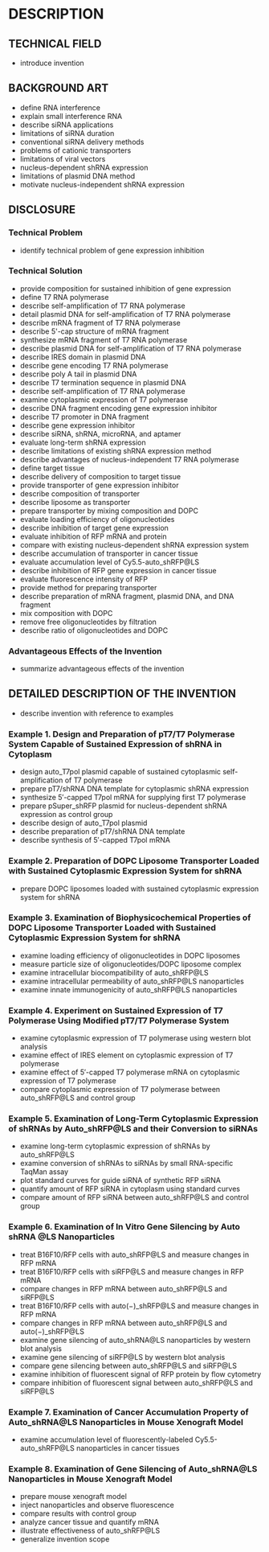 # DESCRIPTION

## TECHNICAL FIELD

- introduce invention

## BACKGROUND ART

- define RNA interference
- explain small interference RNA
- describe siRNA applications
- limitations of siRNA duration
- conventional siRNA delivery methods
- problems of cationic transporters
- limitations of viral vectors
- nucleus-dependent shRNA expression
- limitations of plasmid DNA method
- motivate nucleus-independent shRNA expression

## DISCLOSURE

### Technical Problem

- identify technical problem of gene expression inhibition

### Technical Solution

- provide composition for sustained inhibition of gene expression
- define T7 RNA polymerase
- describe self-amplification of T7 RNA polymerase
- detail plasmid DNA for self-amplification of T7 RNA polymerase
- describe mRNA fragment of T7 RNA polymerase
- describe 5'-cap structure of mRNA fragment
- synthesize mRNA fragment of T7 RNA polymerase
- describe plasmid DNA for self-amplification of T7 RNA polymerase
- describe IRES domain in plasmid DNA
- describe gene encoding T7 RNA polymerase
- describe poly A tail in plasmid DNA
- describe T7 termination sequence in plasmid DNA
- describe self-amplification of T7 RNA polymerase
- examine cytoplasmic expression of T7 polymerase
- describe DNA fragment encoding gene expression inhibitor
- describe T7 promoter in DNA fragment
- describe gene expression inhibitor
- describe siRNA, shRNA, microRNA, and aptamer
- evaluate long-term shRNA expression
- describe limitations of existing shRNA expression method
- describe advantages of nucleus-independent T7 RNA polymerase
- define target tissue
- describe delivery of composition to target tissue
- provide transporter of gene expression inhibitor
- describe composition of transporter
- describe liposome as transporter
- prepare transporter by mixing composition and DOPC
- evaluate loading efficiency of oligonucleotides
- describe inhibition of target gene expression
- evaluate inhibition of RFP mRNA and protein
- compare with existing nucleus-dependent shRNA expression system
- describe accumulation of transporter in cancer tissue
- evaluate accumulation level of Cy5.5-auto_shRFP@LS
- describe inhibition of RFP gene expression in cancer tissue
- evaluate fluorescence intensity of RFP
- provide method for preparing transporter
- describe preparation of mRNA fragment, plasmid DNA, and DNA fragment
- mix composition with DOPC
- remove free oligonucleotides by filtration
- describe ratio of oligonucleotides and DOPC

### Advantageous Effects of the Invention

- summarize advantageous effects of the invention

## DETAILED DESCRIPTION OF THE INVENTION

- describe invention with reference to examples

### Example 1. Design and Preparation of pT7/T7 Polymerase System Capable of Sustained Expression of shRNA in Cytoplasm

- design auto_T7pol plasmid capable of sustained cytoplasmic self-amplification of T7 polymerase
- prepare pT7/shRNA DNA template for cytoplasmic shRNA expression
- synthesize 5′-capped T7pol mRNA for supplying first T7 polymerase
- prepare pSuper_shRFP plasmid for nucleus-dependent shRNA expression as control group
- describe design of auto_T7pol plasmid
- describe preparation of pT7/shRNA DNA template
- describe synthesis of 5′-capped T7pol mRNA

### Example 2. Preparation of DOPC Liposome Transporter Loaded with Sustained Cytoplasmic Expression System for shRNA

- prepare DOPC liposomes loaded with sustained cytoplasmic expression system for shRNA

### Example 3. Examination of Biophysicochemical Properties of DOPC Liposome Transporter Loaded with Sustained Cytoplasmic Expression System for shRNA

- examine loading efficiency of oligonucleotides in DOPC liposomes
- measure particle size of oligonucleotides/DOPC liposome complex
- examine intracellular biocompatibility of auto_shRFP@LS
- examine intracellular permeability of auto_shRFP@LS nanoparticles
- examine innate immunogenicity of auto_shRFP@LS nanoparticles

### Example 4. Experiment on Sustained Expression of T7 Polymerase Using Modified pT7/T7 Polymerase System

- examine cytoplasmic expression of T7 polymerase using western blot analysis
- examine effect of IRES element on cytoplasmic expression of T7 polymerase
- examine effect of 5′-capped T7 polymerase mRNA on cytoplasmic expression of T7 polymerase
- compare cytoplasmic expression of T7 polymerase between auto_shRFP@LS and control group

### Example 5. Examination of Long-Term Cytoplasmic Expression of shRNAs by Auto_shRFP@LS and their Conversion to siRNAs

- examine long-term cytoplasmic expression of shRNAs by auto_shRFP@LS
- examine conversion of shRNAs to siRNAs by small RNA-specific TaqMan assay
- plot standard curves for guide siRNA of synthetic RFP siRNA
- quantify amount of RFP siRNA in cytoplasm using standard curves
- compare amount of RFP siRNA between auto_shRFP@LS and control group

### Example 6. Examination of In Vitro Gene Silencing by Auto shRNA @LS Nanoparticles

- treat B16F10/RFP cells with auto_shRFP@LS and measure changes in RFP mRNA
- treat B16F10/RFP cells with siRFP@LS and measure changes in RFP mRNA
- compare changes in RFP mRNA between auto_shRFP@LS and siRFP@LS
- treat B16F10/RFP cells with auto(−)_shRFP@LS and measure changes in RFP mRNA
- compare changes in RFP mRNA between auto_shRFP@LS and auto(−)_shRFP@LS
- examine gene silencing of auto_shRNA@LS nanoparticles by western blot analysis
- examine gene silencing of siRFP@LS by western blot analysis
- compare gene silencing between auto_shRFP@LS and siRFP@LS
- examine inhibition of fluorescent signal of RFP protein by flow cytometry
- compare inhibition of fluorescent signal between auto_shRFP@LS and siRFP@LS

### Example 7. Examination of Cancer Accumulation Property of Auto_shRNA@LS Nanoparticles in Mouse Xenograft Model

- examine accumulation level of fluorescently-labeled Cy5.5-auto_shRFP@LS nanoparticles in cancer tissues

### Example 8. Examination of Gene Silencing of Auto_shRNA@LS Nanoparticles in Mouse Xenograft Model

- prepare mouse xenograft model
- inject nanoparticles and observe fluorescence
- compare results with control group
- analyze cancer tissue and quantify mRNA
- illustrate effectiveness of auto_shRFP@LS
- generalize invention scope

